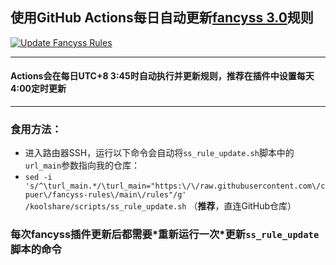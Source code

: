 ## 使用GitHub Actions每日自动更新[fancyss 3.0](https://github.com/hq450/fancyss/tree/3.0/rules)规则  
[![Update Fancyss Rules](https://github.com/cpuer/fancyss-rules/actions/workflows/rules.yml/badge.svg)](https://github.com/cpuer/fancyss-rules/actions/workflows/rules.yml)

---   
#### Actions会在每日UTC+8 3:45时自动执行并更新规则，推荐在插件中设置每天4:00定时更新  
---
### 食用方法：
- 进入路由器SSH，运行以下命令会自动将`ss_rule_update.sh`脚本中的`url_main`参数指向我的仓库：
- `sed -i 's/^\turl_main.*/\turl_main="https:\/\/raw.githubusercontent.com\/cpuer\/fancyss-rules\/main\/rules"/g' /koolshare/scripts/ss_rule_update.sh`  （**推荐**，直连GitHub仓库）
### 每次fancyss插件更新后都需要\*重新运行一次\*更新`ss_rule_update`脚本的命令
